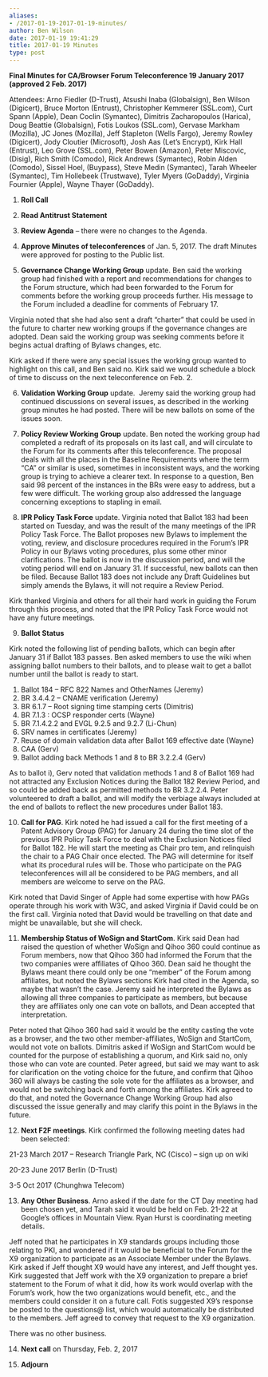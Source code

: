 ```yaml
---
aliases:
- /2017-01-19-2017-01-19-minutes/
author: Ben Wilson
date: 2017-01-19 19:41:29
title: 2017-01-19 Minutes
type: post
---
```


**Final Minutes for CA/Browser Forum Teleconference 19 January 2017 (approved 2 Feb. 2017)**

Attendees: Arno Fiedler (D-Trust), Atsushi Inaba (Globalsign), Ben Wilson (Digicert), Bruce Morton (Entrust), Christopher Kemmerer (SSL.com), Curt Spann (Apple), Dean Coclin (Symantec), Dimitris Zacharopoulos (Harica), Doug Beattie (Globalsign), Fotis Loukos (SSL.com), Gervase Markham (Mozilla), JC Jones (Mozilla), Jeff Stapleton (Wells Fargo), Jeremy Rowley (Digicert), Jody Cloutier (Microsoft), Josh Aas (Let’s Encrypt), Kirk Hall (Entrust), Leo Grove (SSL.com), Peter Bowen (Amazon), Peter Miscovic, (Disig), Rich Smith (Comodo), Rick Andrews (Symantec), Robin Alden (Comodo), Sissel Hoel, (Buypass), Steve Medin (Symantec), Tarah Wheeler (Symantec), Tim Hollebeek (Trustwave), Tyler Myers (GoDaddy), Virginia Fournier (Apple), Wayne Thayer (GoDaddy).

1. **Roll Call**

1. **Read Antitrust Statement**

1. **Review Agenda** – there were no changes to the Agenda.

1. **Approve Minutes of teleconferences** of Jan. 5, 2017. The draft Minutes were approved for posting to the Public list.

1. **Governance Change Working Group** update. Ben said the working group had finished with a report and recommendations for changes to the Forum structure, which had been forwarded to the Forum for comments before the working group proceeds further. His message to the Forum included a deadline for comments of February 17.

Virginia noted that she had also sent a draft “charter” that could be used in the future to charter new working groups if the governance changes are adopted. Dean said the working group was seeking comments before it begins actual drafting of Bylaws changes, etc.

Kirk asked if there were any special issues the working group wanted to highlight on this call, and Ben said no. Kirk said we would schedule a block of time to discuss on the next teleconference on Feb. 2.

6. **Validation Working Group** update.  Jeremy said the working group had continued discussions on several issues, as described in the working group minutes he had posted. There will be new ballots on some of the issues soon.

1. **Policy Review Working Group** update. Ben noted the working group had completed a redraft of its proposals on its last call, and will circulate to the Forum for its comments after this teleconference. The proposal deals with all the places in the Baseline Requirements where the term “CA” or similar is used, sometimes in inconsistent ways, and the working group is trying to achieve a clearer text. In response to a question, Ben said 98 percent of the instances in the BRs were easy to address, but a few were difficult. The working group also addressed the language concerning exceptions to stapling in email.

1. **IPR Policy Task Force** update. Virginia noted that Ballot 183 had been started on Tuesday, and was the result of the many meetings of the IPR Policy Task Force. The Ballot proposes new Bylaws to implement the voting, review, and disclosure procedures required in the Forum’s IPR Policy in our Bylaws voting procedures, plus some other minor clarifications. The ballot is now in the discussion period, and will the voting period will end on January 31. If successful, new ballots can then be filed. Because Ballot 183 does not include any Draft Guidelines but simply amends the Bylaws, it will not require a Review Period.

Kirk thanked Virginia and others for all their hard work in guiding the Forum through this process, and noted that the IPR Policy Task Force would not have any future meetings.

9. **Ballot Status**

Kirk noted the following list of pending ballots, which can begin after January 31 if Ballot 183 passes. Ben asked members to use the wiki when assigning ballot numbers to their ballots, and to please wait to get a ballot number until the ballot is ready to start.

1. Ballot 184 – RFC 822 Names and OtherNames (Jeremy)
1. BR 3.4.4.2 – CNAME verification (Jeremy)
1. BR 6.1.7 – Root signing time stamping certs (Dimitris)
1. BR 7.1.3 : OCSP responder certs (Wayne)
1. BR 7.1.4.2.2 and EVGL 9.2.5 and 9.2.7 (Li-Chun)
1. SRV names in certificates (Jeremy)
1. Reuse of domain validation data after Ballot 169 effective date (Wayne)
1. CAA (Gerv)
1. Ballot adding back Methods 1 and 8 to BR 3.2.2.4 (Gerv)

As to ballot i), Gerv noted that validation methods 1 and 8 of Ballot 169 had not attracted any Exclusion Notices during the Ballot 182 Review Period, and so could be added back as permitted methods to BR 3.2.2.4. Peter volunteered to draft a ballot, and will modify the verbiage always included at the end of ballots to reflect the new procedures under Ballot 183.

10. **Call for PAG**. Kirk noted he had issued a call for the first meeting of a Patent Advisory Group (PAG) for January 24 during the time slot of the previous IPR Policy Task Force to deal with the Exclusion Notices filed for Ballot 182. He will start the meeting as Chair pro tem, and relinquish the chair to a PAG Chair once elected. The PAG will determine for itself what its procedural rules will be. Those who participate on the PAG teleconferences will all be considered to be PAG members, and all members are welcome to serve on the PAG.

Kirk noted that David Singer of Apple had some expertise with how PAGs operate through his work with W3C, and asked Virginia if David could be on the first call. Virginia noted that David would be travelling on that date and might be unavailable, but she will check.

11. **Membership Status of WoSign and StartCom**. Kirk said Dean had raised the question of whether WoSign and Qihoo 360 could continue as Forum members, now that Qihoo 360 had informed the Forum that the two companies were affiliates of Qihoo 360. Dean said he thought the Bylaws meant there could only be one “member” of the Forum among affiliates, but noted the Bylaws sections Kirk had cited in the Agenda, so maybe that wasn’t the case. Jeremy said he interpreted the Bylaws as allowing all three companies to participate as members, but because they are affiliates only one can vote on ballots, and Dean accepted that interpretation.

Peter noted that Qihoo 360 had said it would be the entity casting the vote as a browser, and the two other member-affiliates, WoSign and StartCom, would not vote on ballots. Dimitris asked if WoSign and StartCom would be counted for the purpose of establishing a quorum, and Kirk said no, only those who can vote are counted. Peter agreed, but said we may want to ask for clarification on the voting choice for the future, and confirm that Qihoo 360 will always be casting the sole vote for the affiliates as a browser, and would not be switching back and forth among the affiliates. Kirk agreed to do that, and noted the Governance Change Working Group had also discussed the issue generally and may clarify this point in the Bylaws in the future.

12. **Next F2F meetings**. Kirk confirmed the following meeting dates had been selected:

21-23 March 2017 – Research Triangle Park, NC (Cisco) – sign up on wiki

20-23 June 2017 Berlin (D-Trust)

3-5 Oct 2017 (Chunghwa Telecom)

13. **Any Other Business**. Arno asked if the date for the CT Day meeting had been chosen yet, and Tarah said it would be held on Feb. 21-22 at Google’s offices in Mountain View. Ryan Hurst is coordinating meeting details.

Jeff noted that he participates in X9 standards groups including those relating to PKI, and wondered if it would be beneficial to the Forum for the X9 organization to participate as an Associate Member under the Bylaws. Kirk asked if Jeff thought X9 would have any interest, and Jeff thought yes. Kirk suggested that Jeff work with the X9 organization to prepare a brief statement to the Forum of what it did, how its work would overlap with the Forum’s work, how the two organizations would benefit, etc., and the members could consider it on a future call. Fotis suggested X9’s response be posted to the questions@ list, which would automatically be distributed to the members. Jeff agreed to convey that request to the X9 organization.

There was no other business.

14. **Next call** on Thursday, Feb. 2, 2017

01. **Adjourn**